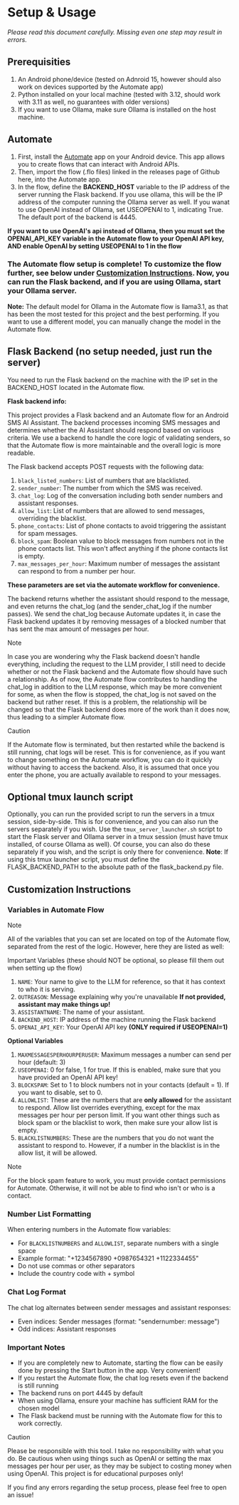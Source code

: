 # Setup & Usage
*Please read this document carefully. Missing even one step may result in errors.*

## Prerequisities

1. An Android phone/device (tested on Adnroid 15, however should also work on devices supported by the Automate app)
2. Python installed on your local machine (tested with 3.12, should work with 3.11 as well, no guarantees with older versions)
3. If you want to use Ollama, make sure Ollama is installed on the host machine.

## Automate
1. First, install the [Automate](https://llamalab.com/automate/) app on your Android device. This app allows you to create flows that can interact with Android APIs.
2. Then, import the flow (.flo files) linked in the releases page of Github here, into the Automate app.
3. In the flow, define the **BACKEND_HOST** variable to the IP address of the server running the Flask backend. If you use ollama, this will be the IP address of the computer running the Ollama server as well. If you wanat to use OpenAI instead of Ollama, set USEOPENAI to 1, indicating True. The default port of the backend is 4445.

**If you want to use OpenAI's api instead of Ollama, then you must set the OPENAI_API_KEY variable in the Automate flow to your OpenAI API key, AND enable OpenAI by setting USEOPENAI to 1 in the flow**

### The Automate flow setup is complete! To customize the flow further, see below under [Customization Instructions](#customization-instructions). Now, you can run the Flask backend, and if you are using Ollama, start your Ollama server.

**Note:** The default model for Ollama in the Automate flow is llama3.1, as that has been the most tested for this project and the best performing. If you want to use a different model, you can manually change the model in the Automate flow. 

## Flask Backend (no setup needed, just run the server)

You need to run the Flask backend on the machine with the IP set in the BACKEND_HOST located in the Automate flow.

**Flask backend info:**

This project provides a Flask backend and an Automate flow for an Android SMS AI Assistant. The backend processes incoming SMS messages and determines whether the AI Assistant should respond based on various criteria. We use a backend to handle the core logic of validating senders, so that the Automate flow is more maintainable and the overall logic is more readable.

The Flask backend accepts POST requests with the following data:
1. `black_listed_numbers`: List of numbers that are blacklisted.
2. `sender_number`: The number from which the SMS was received.
3. `chat_log`: Log of the conversation including both sender numbers and assistant responses.
4. `allow_list`: List of numbers that are allowed to send messages, overriding the blacklist.
5. `phone_contacts`: List of phone contacts to avoid triggering the assistant for spam messages.
6. `block_spam`: Boolean value to block messages from numbers not in the phone contacts list. This won't affect anything if the phone contacts list is empty.
7. `max_messages_per_hour`: Maximum number of messages the assistant can respond to from a number per hour.

**These parameters are set via the automate workflow for convenience.**

The backend returns whether the assistant should respond to the message, and even returns the chat_log (and the sender_chat_log if the number passes). We send the chat_log because Automate updates it, in case the Flask backend updates it by removing messages of a blocked number that has sent the max amount of messages per hour.

> [!NOTE] 
> In case you are wondering why the Flask backend doesn't handle everything, including the request to the LLM provider, I still need to decide whether or not the Flask backend and the Automate flow should have such a relationship. As of now, the Automate flow contributes to handling the chat_log in addition to the LLM response, which may be more convenient for some, as when the flow is stopped, the chat_log is not saved on the backend but rather reset. If this is a problem, the relationship will be changed so that the Flask backend does more of the work than it does now, thus leading to a simpler Automate flow.

> [!CAUTION] 
> If the Automate flow is terminated, but then restarted while the backend is still running, chat logs will be reset. This is for convenience, as if you want to change something on the Automate workflow, you can do it quickly without having to access the backend. Also, it is assumed that once you enter the phone, you are actually available to respond to your messages.

## Optional tmux launch script
Optionally, you can run the provided script to run the servers in a tmux session, side-by-side. This is for convenience, and you can also run the servers separately if you wish.
Use the `tmux_server_launcher.sh` script to start the Flask server and Ollama server in a tmux session (must have tmux installed, of course Ollama as well). Of course, you can also do these separately if you wish, and the script is only there for convenience.
**Note**: If using this tmux launcher script, you must define the FLASK_BACKEND_PATH to the absolute path of the flask_backend.py file.

## Customization Instructions

### Variables in Automate Flow

> [!NOTE] 
> All of the variables that you can set are located on top of the Automate flow, separated from the rest of the logic. However, here they are listed as well:

Important Variables (these should NOT be optional, so please fill them out when setting up the flow)

1. `NAME`: Your name to give to the LLM for reference, so that it has context to who it is serving.
2. `OUTREASON`: Message explaining why you're unavailable **If not provided, assistant may make things up!**
3. `ASSISTANTNAME`: The name of your assistant.
4. `BACKEND_HOST`: IP address of the machine running the Flask backend
5. `OPENAI_API_KEY`: Your OpenAI API key **(ONLY required if USEOPENAI=1)**

**Optional Variables**

1. `MAXMESSAGESPERHOURPERUSER`: Maximum messages a number can send per hour (default: 3)
2. `USEOPENAI`: 0 for false, 1 for true. If this is enabled, make sure that you have provided an OpenAI API key!
3. `BLOCKSPAM`: Set to 1 to block numbers not in your contacts (default = 1). If you want to disable, set to 0.
4. `ALLOWLIST`: These are the numbers that are **only allowed** for the assistant to respond. Allow list overrides everything, except for the max messages per hour per person limit. If you want other things such as block spam or the blacklist to work, then make sure your allow list is empty.
5. `BLACKLISTNUMBERS`: These are the numbers that you do not want the assistant to respond to. However, if a number in the blacklist is in the allow list, it will be allowed.

> [!NOTE] 
> For the block spam feature to work, you must provide contact permissions for Automate. Otherwise, it will not be able to find who isn't or who is a contact.

### Number List Formatting
When entering numbers in the Automate flow variables:
- For `BLACKLISTNUMBERS` and `ALLOWLIST`, separate numbers with a single space
- Example format: "+1234567890 +0987654321 +1122334455"
- Do not use commas or other separators
- Include the country code with + symbol

### Chat Log Format
The chat log alternates between sender messages and assistant responses:
- Even indices: Sender messages (format: "sendernumber: message")
- Odd indices: Assistant responses

### Important Notes
- If you are completely new to Automate, starting the flow can be easily done by pressing the Start button in the app. Very convenient!
- If you restart the Automate flow, the chat log resets even if the backend is still running
- The backend runs on port 4445 by default
- When using Ollama, ensure your machine has sufficient RAM for the chosen model
- The Flask backend must be running with the Automate flow for this to work correctly.

> [!CAUTION] 
> Please be responsible with this tool. I take no responsibility with what you do. Be cautious when using things such as OpenAI or setting the max messages per hour per user, as they may be subject to costing money when using OpenAI. This project is for educational purposes only!

If you find any errors regarding the setup process, please feel free to open an issue!